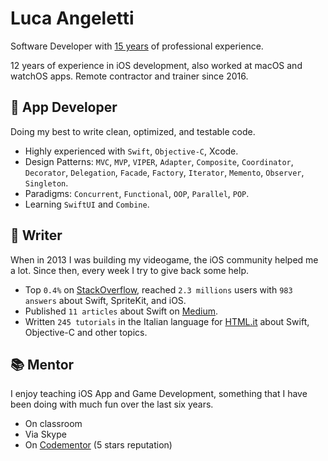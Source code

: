 # Luca Angeletti
Software Developer with [15 years](https://www.linkedin.com/in/lucaangeletti/) of professional experience.

12 years of experience in iOS development, also worked at macOS and watchOS apps.
Remote contractor and trainer since 2016.

## 📱 App Developer
Doing my best to write clean, optimized, and testable code.
- Highly experienced with `Swift`, `Objective-C`, Xcode.
- Design Patterns: `MVC`, `MVP`, `VIPER`, `Adapter`, `Composite`, `Coordinator`, `Decorator`, `Delegation`, `Facade`, `Factory`, `Iterator`, `Memento`, `Observer`, `Singleton`.
- Paradigms: `Concurrent`, `Functional`, `OOP`, `Parallel`, `POP`.
- Learning `SwiftUI` and `Combine`.

## 📖 Writer
When in 2013 I was building my videogame, the iOS community helped me a lot. Since then, every week I try to give back some help.

- Top `0.4%` on [StackOverflow](https://stackoverflow.com/users/1761687/luca-angeletti), reached `2.3 millions` users with `983 answers` about Swift, SpriteKit, and iOS.
- Published `11 articles` about Swift on [Medium](https://medium.com/@lucaangeletti).
- Written `245 tutorials` in the Italian language for [HTML.it](https://html.it/author/langeletti) about Swift, Objective-C and other topics.

## 📚 Mentor
I enjoy teaching iOS App and Game Development, something that I have been doing with much fun over the last six years.
- On classroom
- Via Skype
- On [Codementor](https://codementor.io/lucaangeletti) (5 stars reputation)

